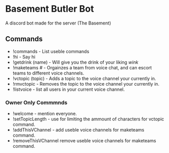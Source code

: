 # Basement Butler Bot
A discord bot made for the server (The Basement)

## Commands
- !commands - List useble commands
- !hi - Say hi
- !getdrink (name) - Will give you the drink of your liking *wink*
- !maketeams # - Orgainzes a team from voice chat, and can escort teams to different voice channels.
- !vctopic (topic) - Adds a topic to the voice channel your currently in.
- !rmvctopic - Removes the topic to the voice channel your currently in.
- !listvoice - list all users in your current voice channel.

### Owner Only Commmnds
- !welcome - mention everyone.
- !setTopicLength - use for limiting the ammount of characters for vctopic command.
- !addThisVChannel - add useble voice channels for maketeams command.
- !removeThisVChannel remove useble voice channels for maketeams command.
